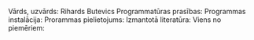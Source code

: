 Vārds, uzvārds: Rihards Butevics
Programmatūras prasības:
Programmas instalācija:
Prorammas pielietojums:
Izmantotā literatūra:
Viens no piemēriem:
